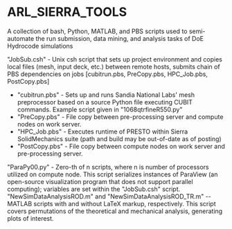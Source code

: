 ARL_SIERRA_TOOLS
================

A collection of bash, Python, MATLAB, and PBS scripts used to semi-automate the run submission, data mining, and analysis tasks of DoE Hydrocode simulations

"JobSub.csh"  -  Unix csh script that sets up project environment and copies local files (mesh, input deck, etc.) between remote hosts, submits chain of PBS dependencies on jobs [cubitrun.pbs, PreCopy.pbs, HPC_Job.pbs, PostCopy.pbs]
 *  "cubitrun.pbs"  -  Sets up and runs Sandia National Labs' mesh preprocessor based on a source Python file executing CUBIT commands. Example script given in "1068qtrfineR550.py"
 *  "PreCopy.pbs"  - File copy between pre-processing server and compute nodes on work server.
 *  "HPC_Job.pbs"  -  Executes runtime of PRESTO within Sierra SolidMechanics suite (path and build may be out-of-date as of posting)
 *  "PostCopy.pbs"  -  File copy between compute nodes on work server and pre-processing server.
 

"ParaPy00.py"  - Zero-th of n scripts, where n is number of processors utilized on compute node. This script serializes instances of ParaView (an open-source visualization program that does not support parallel computing); variables are set within the "JobSub.csh" script.
"NewSimDataAnalysisROD.m" and "NewSimDataAnalysisROD_TR.m" -- MATLAB scripts with and without LaTeX markup, respectively.  This script covers permutations of the theoretical and mechanical analysis, generating plots of interest. 
